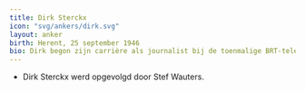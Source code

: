 ```yaml
---
title: Dirk Sterckx
icon: "svg/ankers/dirk.svg"
layout: anker
birth: Herent, 25 september 1946
bio: Dirk begon zijn carrière als journalist bij de toenmalige BRT-televisie in 1975. Hij was EG-correspondent, eindredacteur en chef-nieuws. Sterckx verliet in 1998 de VRT voor een politieke carière bij Open VLD.
---
```


* Dirk Sterckx werd opgevolgd door Stef Wauters.
